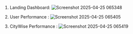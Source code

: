 1. Landing Dashboard:
![Screenshot 2025-04-25 065348](https://github.com/user-attachments/assets/6f8dd467-71b2-4bb7-b7e3-a0ff55789db5)


2. User Performance :
![Screenshot 2025-04-25 065405](https://github.com/user-attachments/assets/e7830c11-ccc4-4e75-91a0-8adb3bbdda57)


3. CityWise Performance :
![Screenshot 2025-04-25 065419](https://github.com/user-attachments/assets/9ff12e24-f15f-463f-b34d-686f292339dc)
